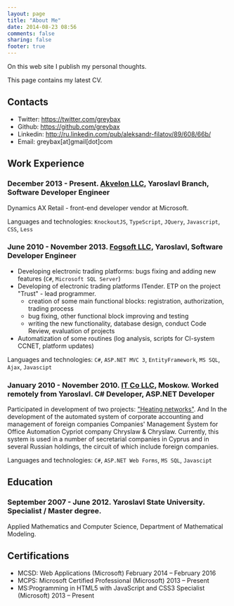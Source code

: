 ```yaml
---
layout: page
title: "About Me"
date: 2014-08-23 08:56
comments: false
sharing: false
footer: true
---
```


On this web site I publish my personal thoughts.

This page contains my latest CV.

## Contacts

* Twitter: https://twitter.com/greybax
* Github: https://github.com/greybax
* Linkedin: http://ru.linkedin.com/pub/aleksandr-filatov/89/608/66b/
* Email: greybax[at]gmail[dot]com

## Work Experience

### December 2013 - Present. [Akvelon LLC](http://akvelon.com/), Yaroslavl Branch, Software Developer Engineer

Dynamics AX Retail - front-end developer vendor at Microsoft.

Languages and technologies: ```KnockoutJS```, ```TypeScript```, ```JQuery```, ```Javascript```, ```CSS```, ```Less```

### June 2010 - November 2013. [Fogsoft LLC](http://fogsoft.ru/), Yaroslavl, Software Developer Engineer

- Developing electronic trading platforms: bugs fixing and adding new features (```C#```, ```Microsoft SQL Server```)
- Developing of electronic trading platforms ITender. ETP on the project "Trust" - lead programmer.
    - creation of some main functional blocks: registration, authorization, trading process
    - bug fixing, other functional block improving and testing
    - writing the new functionality, database design, conduct Code Review, evaluation of projects
- Automatization of some routines (log analysis, scripts for CI-system CCNET, platform updates)

Languages and technologies: ```C#```, ```ASP.NET MVC 3```, ```EntityFramework```, ```MS SQL```, ```Ajax```, ```Javascipt```

### January 2010 - November 2010. [IT Co LLC](http://www.it-co.ru/), Moskow. Worked remotely from Yaroslavl. C# Developer, ASP.NET Developer

Participated in development of two projects: ["Heating networks"](http://it-co.ru/sp_heat_networks.php). And In the development of the automated system of corporate accounting and management of foreign companies Companies' Management System for Office Automation Cypriot company Chryslaw & Chryslaw. Currently, this system is used in a number of secretarial companies in Cyprus and in several Russian holdings, the circuit of which include foreign companies.

Languages and technologies: ```C#```, ```ASP.NET Web Forms```, ```MS SQL```, ```Javascipt```

## Education

### September 2007 - June 2012. Yaroslavl State University. Specialist / Master degree.

Applied Mathematics and Computer Science, Department of Mathematical Modeling.

## Certifications
* MCSD: Web Applications (Microsoft) February 2014 – February 2016
* MCPS: Microsoft Certified Professional (Microsoft) 2013 – Present
* MS:Programming in HTML5 with JavaScript and CSS3 Specialist (Microsoft) 2013 – Present